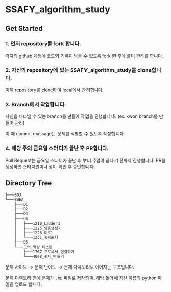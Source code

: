 # SSAFY_algorithm_study

## Get Started

### 1. 먼저 repository를 fork 합니다.

각자의 github 계정에 코드와 기록이 남을 수 있도록 fork 한 후에 풀이 관리를 합니다.

### 2. 자신의 repository에 있는 **SSAFY_algorithm_study**를 clone합니다.

이제 repository를 clone하여 local에서 관리합니다.

### 3. Branch에서 작업합니다.

자신을 나타낼 수 있는 branch를 만들어 작업을 진행합니다. (ex. kwon branch를 만들어 관리)

이 때 commit massage는 문제를 식별할 수 있도록 작성합니다.

### 4. 해당 주의 금요일 스터디가 끝난 후 PR합니다.

Pull Request는 금요일 스터디가 끝난 후 부터 주말이 끝나기 전까지 진행합니다. PR을 생성하면 스터디원이나 장이 확인 후 승인합니다.

## Directory Tree

```bash
├───BOJ
└───SWEA
    ├───D1
    ├───D2
    ├───D3
    ├───D4
    │   ├───1210_Ladder1
    │   ├───1225_암호생성기
    │   ├───1226_미로1
    │   └───1231_중위순회
    ├───D5
    └───모의_역량_테스트
        ├───1767_프로세서_연결하기
        └───4008_숫자_만들기
```

문제 사이트 -> 문제 난이도 -> 문제 디렉토리로 이어지는 구조입니다.

문제 디렉토리 안에 문제가 `.MD` 파일로 저장되며, 해당 폴더에 자신 이름의 python 파일을 업로드 합니다.